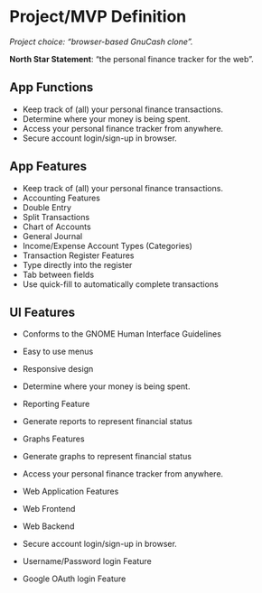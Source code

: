# Project/MVP Definition

*Project choice: “browser-based GnuCash clone”.*

**North Star Statement**: “the personal finance tracker for the web”.

## App Functions

- Keep track of (all) your personal finance transactions.
- Determine where your money is being spent.
- Access your personal finance tracker from anywhere.
- Secure account login/sign-up in browser.

## App Features

- Keep track of (all) your personal finance transactions.
- Accounting Features
- Double Entry
- Split Transactions
- Chart of Accounts
- General Journal
- Income/Expense Account Types (Categories)
- Transaction Register Features
- Type directly into the register
- Tab between fields
- Use quick-fill to automatically complete transactions

## UI Features

- Conforms to the GNOME Human Interface Guidelines
- Easy to use menus
- Responsive design


- Determine where your money is being spent.
- Reporting Feature
- Generate reports to represent financial status
- Graphs Features
- Generate graphs to represent financial status


- Access your personal finance tracker from anywhere.
- Web Application Features
- Web Frontend
- Web Backend


- Secure account login/sign-up in browser.
- Username/Password login Feature
- Google OAuth login Feature
